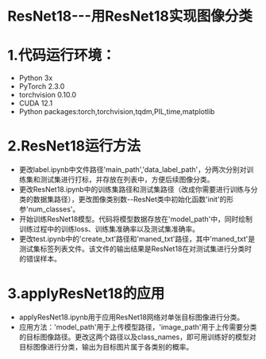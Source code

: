 # ResNet18---用ResNet18实现图像分类
# 1.代码运行环境：
- Python 3x
- PyTorch 2.3.0
- torchvision 0.10.0
- CUDA 12.1
- Python packages:torch,torchvision,tqdm,PIL,time,matplotlib

# 2.ResNet18运行方法
- 更改label.ipynb中文件路径'main_path','data_label_path'，分两次分别对训练集和测试集进行打标，并存放在列表中，方便后续图像分类。
- 更改ResNet18.ipynb中的训练集路径和测试集路径（改成你需要进行训练与分类的数据集路径），更改图像类别数--ResNet类中初始化函数'init'的形参'num_classes'。
- 开始训练ResNet18模型。代码将模型数据存放在'model_path'中，同时绘制训练过程中的训练loss、训练集准确率以及测试集准确率。
- 更改test.ipynb中的'create_txt'路径和'maned_txt'路径，其中'maned_txt'是测试集标签列表文件。该文件的输出结果是ResNet18在对测试集进行分类时的错误样本。

# 3.applyResNet18的应用
- applyResNet18.ipynb用于应用ResNet18网络对单张目标图像进行分类。
- 应用方法：'model_path'用于上传模型路径，'image_path'用于上传需要分类的目标图像路径。更改这两个路径以及class_names，即可用训练好的模型对目标图像进行分类，输出为目标图片属于各类别的概率。